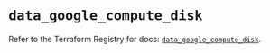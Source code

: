 # `data_google_compute_disk`

Refer to the Terraform Registry for docs: [`data_google_compute_disk`](https://registry.terraform.io/providers/hashicorp/google/6.38.0/docs/data-sources/compute_disk).

